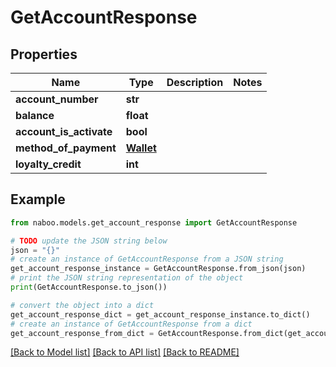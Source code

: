 # GetAccountResponse


## Properties

Name | Type | Description | Notes
------------ | ------------- | ------------- | -------------
**account_number** | **str** |  | 
**balance** | **float** |  | 
**account_is_activate** | **bool** |  | 
**method_of_payment** | [**Wallet**](Wallet.md) |  | 
**loyalty_credit** | **int** |  | 

## Example

```python
from naboo.models.get_account_response import GetAccountResponse

# TODO update the JSON string below
json = "{}"
# create an instance of GetAccountResponse from a JSON string
get_account_response_instance = GetAccountResponse.from_json(json)
# print the JSON string representation of the object
print(GetAccountResponse.to_json())

# convert the object into a dict
get_account_response_dict = get_account_response_instance.to_dict()
# create an instance of GetAccountResponse from a dict
get_account_response_from_dict = GetAccountResponse.from_dict(get_account_response_dict)
```
[[Back to Model list]](../README.md#documentation-for-models) [[Back to API list]](../README.md#documentation-for-api-endpoints) [[Back to README]](../README.md)



